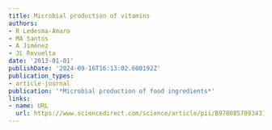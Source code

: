 ```yaml
---
title: Microbial production of vitamins
authors:
- R Ledesma-Amaro
- MA Santos
- A Jiménez
- JL Revuelta
date: '2013-01-01'
publishDate: '2024-09-16T16:13:02.600192Z'
publication_types:
- article-journal
publication: '*Microbial production of food ingredients*'
links:
- name: URL
  url: https://www.sciencedirect.com/science/article/pii/B9780857093431500214
---
```

